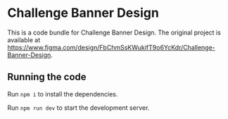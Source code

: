
  # Challenge Banner Design

  This is a code bundle for Challenge Banner Design. The original project is available at https://www.figma.com/design/FbChmSsKWukifT9o6YcKdr/Challenge-Banner-Design.

  ## Running the code

  Run `npm i` to install the dependencies.

  Run `npm run dev` to start the development server.
  
